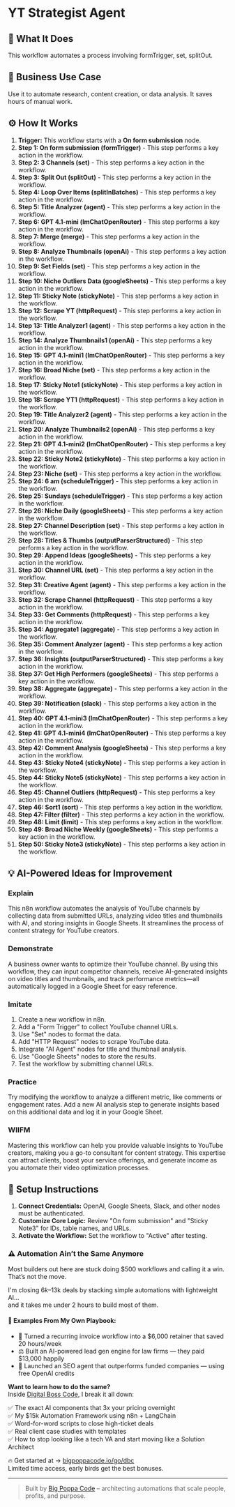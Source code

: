 # YT Strategist Agent

## 🚀 What It Does
This workflow automates a process involving formTrigger, set, splitOut.

## 💼 Business Use Case
Use it to automate research, content creation, or data analysis. It saves hours of manual work.

## ⚙️ How It Works
1.  **Trigger:** This workflow starts with a **On form submission** node.
2. **Step 1: On form submission (formTrigger)** - This step performs a key action in the workflow.
3. **Step 2: 3 Channels (set)** - This step performs a key action in the workflow.
4. **Step 3: Split Out (splitOut)** - This step performs a key action in the workflow.
5. **Step 4: Loop Over Items (splitInBatches)** - This step performs a key action in the workflow.
6. **Step 5: Title Analyzer (agent)** - This step performs a key action in the workflow.
7. **Step 6: GPT 4.1-mini (lmChatOpenRouter)** - This step performs a key action in the workflow.
8. **Step 7: Merge (merge)** - This step performs a key action in the workflow.
9. **Step 8: Analyze Thumbnails (openAi)** - This step performs a key action in the workflow.
10. **Step 9: Set Fields (set)** - This step performs a key action in the workflow.
11. **Step 10: Niche Outliers Data (googleSheets)** - This step performs a key action in the workflow.
12. **Step 11: Sticky Note (stickyNote)** - This step performs a key action in the workflow.
13. **Step 12: Scrape YT (httpRequest)** - This step performs a key action in the workflow.
14. **Step 13: Title Analyzer1 (agent)** - This step performs a key action in the workflow.
15. **Step 14: Analyze Thumbnails1 (openAi)** - This step performs a key action in the workflow.
16. **Step 15: GPT 4.1-mini1 (lmChatOpenRouter)** - This step performs a key action in the workflow.
17. **Step 16: Broad Niche (set)** - This step performs a key action in the workflow.
18. **Step 17: Sticky Note1 (stickyNote)** - This step performs a key action in the workflow.
19. **Step 18: Scrape YT1 (httpRequest)** - This step performs a key action in the workflow.
20. **Step 19: Title Analyzer2 (agent)** - This step performs a key action in the workflow.
21. **Step 20: Analyze Thumbnails2 (openAi)** - This step performs a key action in the workflow.
22. **Step 21: GPT 4.1-mini2 (lmChatOpenRouter)** - This step performs a key action in the workflow.
23. **Step 22: Sticky Note2 (stickyNote)** - This step performs a key action in the workflow.
24. **Step 23: Niche (set)** - This step performs a key action in the workflow.
25. **Step 24: 6 am (scheduleTrigger)** - This step performs a key action in the workflow.
26. **Step 25: Sundays (scheduleTrigger)** - This step performs a key action in the workflow.
27. **Step 26: Niche Daily (googleSheets)** - This step performs a key action in the workflow.
28. **Step 27: Channel Description (set)** - This step performs a key action in the workflow.
29. **Step 28: Titles & Thumbs (outputParserStructured)** - This step performs a key action in the workflow.
30. **Step 29: Append Ideas (googleSheets)** - This step performs a key action in the workflow.
31. **Step 30: Channel URL (set)** - This step performs a key action in the workflow.
32. **Step 31: Creative Agent (agent)** - This step performs a key action in the workflow.
33. **Step 32: Scrape Channel (httpRequest)** - This step performs a key action in the workflow.
34. **Step 33: Get Comments (httpRequest)** - This step performs a key action in the workflow.
35. **Step 34: Aggregate1 (aggregate)** - This step performs a key action in the workflow.
36. **Step 35: Comment Analyzer (agent)** - This step performs a key action in the workflow.
37. **Step 36: Insights (outputParserStructured)** - This step performs a key action in the workflow.
38. **Step 37: Get High Performers (googleSheets)** - This step performs a key action in the workflow.
39. **Step 38: Aggregate (aggregate)** - This step performs a key action in the workflow.
40. **Step 39: Notification (slack)** - This step performs a key action in the workflow.
41. **Step 40: GPT 4.1-mini3 (lmChatOpenRouter)** - This step performs a key action in the workflow.
42. **Step 41: GPT 4.1-mini4 (lmChatOpenRouter)** - This step performs a key action in the workflow.
43. **Step 42: Comment Analysis (googleSheets)** - This step performs a key action in the workflow.
44. **Step 43: Sticky Note4 (stickyNote)** - This step performs a key action in the workflow.
45. **Step 44: Sticky Note5 (stickyNote)** - This step performs a key action in the workflow.
46. **Step 45: Channel Outliers (httpRequest)** - This step performs a key action in the workflow.
47. **Step 46: Sort1 (sort)** - This step performs a key action in the workflow.
48. **Step 47: Filter (filter)** - This step performs a key action in the workflow.
49. **Step 48: Limit (limit)** - This step performs a key action in the workflow.
50. **Step 49: Broad Niche Weekly (googleSheets)** - This step performs a key action in the workflow.
51. **Step 50: Sticky Note3 (stickyNote)** - This step performs a key action in the workflow.

## 💡 AI-Powered Ideas for Improvement
### Explain
This n8n workflow automates the analysis of YouTube channels by collecting data from submitted URLs, analyzing video titles and thumbnails with AI, and storing insights in Google Sheets. It streamlines the process of content strategy for YouTube creators.

### Demonstrate
A business owner wants to optimize their YouTube channel. By using this workflow, they can input competitor channels, receive AI-generated insights on video titles and thumbnails, and track performance metrics—all automatically logged in a Google Sheet for easy reference.

### Imitate
1. Create a new workflow in n8n.
2. Add a "Form Trigger" to collect YouTube channel URLs.
3. Use "Set" nodes to format the data.
4. Add "HTTP Request" nodes to scrape YouTube data.
5. Integrate "AI Agent" nodes for title and thumbnail analysis.
6. Use "Google Sheets" nodes to store the results.
7. Test the workflow by submitting channel URLs.

### Practice
Try modifying the workflow to analyze a different metric, like comments or engagement rates. Add a new AI analysis step to generate insights based on this additional data and log it in your Google Sheet.

### WIIFM
Mastering this workflow can help you provide valuable insights to YouTube creators, making you a go-to consultant for content strategy. This expertise can attract clients, boost your service offerings, and generate income as you automate their video optimization processes.

## 🔧 Setup Instructions
1. **Connect Credentials:** OpenAI, Google Sheets, Slack, and other nodes must be authenticated.
2. **Customize Core Logic:** Review "On form submission" and "Sticky Note3" for IDs, table names, and URLs.
3. **Activate the Workflow:** Set the workflow to "Active" after testing.

### ⚠️ Automation Ain’t the Same Anymore

Most builders out here are stuck doing $500 workflows and calling it a win.  
That’s not the move.  

I'm closing $6k–$13k deals by stacking simple automations with lightweight AI...  
and it takes me under 2 hours to build most of them.

#### 🧠 Examples From My Own Playbook:
- 🔁 Turned a recurring invoice workflow into a $6,000 retainer that saved 20 hours/week  
- ⚖️ Built an AI-powered lead gen engine for law firms — they paid $13,000 happily  
- 🚀 Launched an SEO agent that outperforms funded companies — using free OpenAI credits  

**Want to learn how to do the same?**  
Inside [Digital Boss Code](https://bigpoppacode.io/go/dbc), I break it all down:

✅ The exact AI components that 3x your pricing overnight  
✅ My $15k Automation Framework using n8n + LangChain  
✅ Word-for-word scripts to close high-ticket deals  
✅ Real client case studies with templates  
✅ How to stop looking like a tech VA and start moving like a Solution Architect  

🔥 Get started at → [bigpoppacode.io/go/dbc](https://bigpoppacode.io/go/dbc)  
Limited time access, early birds get the best bonuses.

---
> Built by [Big Poppa Code](https://bigpoppacode.io) – architecting automations that scale people, profits, and purpose.

